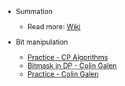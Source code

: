 - Summation
  - Read more: [Wiki](https://en.wikipedia.org/wiki/Summation)

- Bit manipulation
  - [Practice - CP Algorithms](https://cp-algorithms.com/algebra/bit-manipulation.html#practice-problems)
  - [Bitmask in DP - Colin Galen](https://youtu.be/1um-WUyjess?t=1894)
  - [Practice - Colin Galen](https://www.youtube.com/watch?v=UPVoGMZWQMU&t=90s)